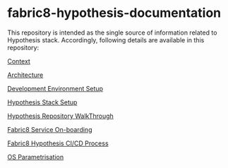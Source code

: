 # fabric8-hypothesis-documentation

This repository is intended as the single source of information related to Hypothesis stack.
Accordingly, following details are available in this repository:

[Context](https://github.com/fabric8-hdd/fabric8-hypothesis-documentation/blob/master/Context.asciidoc)

[Architecture](https://github.com/fabric8-hdd/fabric8-hypothesis-documentation/blob/master/HypothesisArchitecture.asciidoc)

[Development Environment Setup](https://github.com/fabric8-hdd/fabric8-hypothesis-documentation/blob/master/DevEnvironmentSetup.asciidoc)

[Hypothesis Stack Setup](https://github.com/fabric8-hdd/fabric8-hypothesis-documentation/blob/master/HypothesisSetup.asciidoc)

[Hypothesis Repository WalkThrough](https://github.com/fabric8-hdd/fabric8-hypothesis-documentation/blob/master/Fabric8HypothesisRepoWalkthorugh.asciidoc)

[Fabric8 Service On-boarding](https://github.com/fabric8-hdd/fabric8-hypothesis-documentation/blob/master/AppOnBoarding.asciidoc)

[Fabric8 Hypothesis CI/CD Process](https://github.com/fabric8-hdd/fabric8-hypothesis-documentation/blob/master/HypothesisCICD.asciidoc)

[OS Parametrisation](https://github.com/fabric8-hdd/fabric8-hypothesis-documentation/blob/master/OsParameterisation.asciidoc)